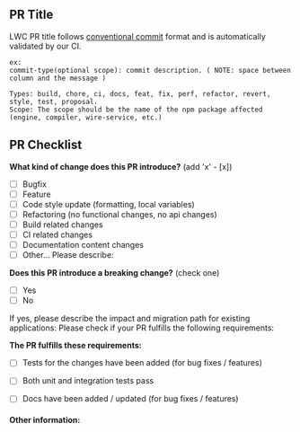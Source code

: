 ## PR Title
LWC PR title follows [conventional commit](https://github.com/salesforce/lwc/blob/master/CONTRIBUTING.md#create-a-pull-request) format and is automatically validated by our CI. 
```shell
ex:
commit-type(optional scope): commit description. ( NOTE: space between column and the message )

Types: build, chore, ci, docs, feat, fix, perf, refactor, revert, style, test, proposal.
Scope: The scope should be the name of the npm package affected (engine, compiler, wire-service, etc.)
```

## PR Checklist

**What kind of change does this PR introduce?** (add 'x' - [x])

- [ ] Bugfix
- [ ] Feature
- [ ] Code style update (formatting, local variables)
- [ ] Refactoring (no functional changes, no api changes)
- [ ] Build related changes
- [ ] CI related changes
- [ ] Documentation content changes
- [ ] Other... Please describe:

**Does this PR introduce a breaking change?** (check one)

- [ ] Yes
- [ ] No

If yes, please describe the impact and migration path for existing applications:
Please check if your PR fulfills the following requirements:

**The PR fulfills these requirements:**
- [ ] Tests for the changes have been added (for bug fixes / features)
- [ ] Both unit and integration tests pass
- [ ] Docs have been added / updated (for bug fixes / features)      
      

#### Other information:

